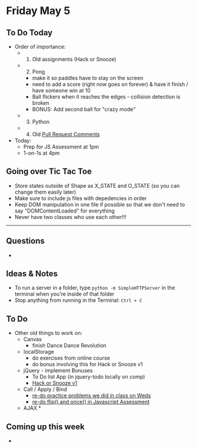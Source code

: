 # Friday May 5

## To Do Today

* Order of importance:
	* 1) Old assignments (Hack or Snooze)
	* 2) Pong
		* make it so paddles have to stay on the screen
		* need to add a score (right now goes on forever) & have it finish / have someone win at 10
		* Ball flickers when it reaches the edges - collision detection is broken
		* BONUS: Add second ball for "crazy mode"
	* 3) Python
	* 4) Old [Pull Request Comments](https://github.com/rithmschool/intermediate_javascript_exercises/pull/19#pullrequestreview-35399814)
* Today:
	* Prep for JS Assessment at 1pm
	* 1-on-1s at 4pm

## Going over Tic Tac Toe

* Store states outside of Shape as X_STATE and O_STATE (so you can change them easily later)
* Make sure to include js files with depedencies in order
* Keep DOM manipulation in one file if possible so that we don't need to say "DOMContentLoaded" for everything
* Never have two classes who use each other!!! 


************************************

## Questions 

* 

## Ideas & Notes

* To run a server in a folder, type `python -m SimpleHTTPServer` in the terminal when you're inside of that folder
* Stop anything from running in the Terminal: `Ctrl + C`

## To Do

* Other old things to work on:
	* Canvas
		* finish Dance Dance Revolution
	* localStorage 
		* do exercises from online course
		* do bonus involving this for Hack or Snooze v1
	* jQuery - implement Bonuses
		* To Do list App (in jquery-todo locally on comp)
		* [Hack or Snooze v1](https://github.com/shriya/intermediate_javascript_exercises/tree/master/jquery_exercise)
	* Call / Apply / Bind
		* [re-do practice problems we did in class on Weds](https://github.com/shriya/intermediate_javascript_exercises/tree/master/call_apply_bind_exercise)
		* [re-do flip() and once() in Javascript Assessment](https://github.com/shriya/javascript_assessment/tree/solution)
	* AJAX
		* 

## Coming up this week

* 

